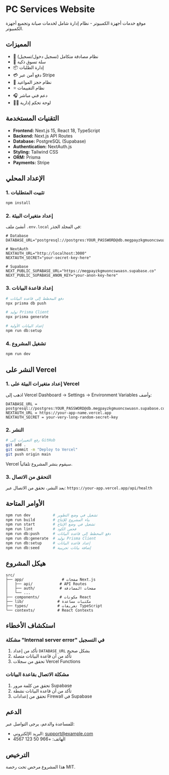 # PC Services Website

موقع خدمات أجهزة الكمبيوتر - نظام إدارة شامل لخدمات صيانة وتجميع أجهزة الكمبيوتر.

## المميزات

- 🔐 نظام مصادقة متكامل (تسجيل دخول/تسجيل)
- 🛒 سلة تسوق ذكية
- 📦 إدارة الطلبات
- 💳 دفع آمن عبر Stripe
- 📅 نظام حجز المواعيد
- ⭐ نظام التقييمات
- 🎧 دعم فني مباشر
- 👨‍💼 لوحة تحكم إدارية

## التقنيات المستخدمة

- **Frontend:** Next.js 15, React 18, TypeScript
- **Backend:** Next.js API Routes
- **Database:** PostgreSQL (Supabase)
- **Authentication:** NextAuth.js
- **Styling:** Tailwind CSS
- **ORM:** Prisma
- **Payments:** Stripe

## الإعداد المحلي

### 1. تثبيت المتطلبات

```bash
npm install
```

### 2. إعداد متغيرات البيئة

أنشئ ملف `.env.local` في المجلد الجذر:

```env
# Database
DATABASE_URL="postgresql://postgres:YOUR_PASSWORD@db.megpayzkgmuoncswuasn.supabase.co:5432/postgres"

# NextAuth
NEXTAUTH_URL="http://localhost:3000"
NEXTAUTH_SECRET="your-secret-key-here"

# Supabase
NEXT_PUBLIC_SUPABASE_URL="https://megpayzkgmuoncswuasn.supabase.co"
NEXT_PUBLIC_SUPABASE_ANON_KEY="your-anon-key-here"
```

### 3. إعداد قاعدة البيانات

```bash
# دفع المخطط إلى قاعدة البيانات
npx prisma db push

# توليد Prisma Client
npx prisma generate

# إعداد البيانات الأولية
npm run db:setup
```

### 4. تشغيل المشروع

```bash
npm run dev
```

## النشر على Vercel

### 1. إعداد متغيرات البيئة على Vercel

اذهب إلى Vercel Dashboard → Settings → Environment Variables وأضف:

```
DATABASE_URL = postgresql://postgres:YOUR_PASSWORD@db.megpayzkgmuoncswuasn.supabase.co:5432/postgres
NEXTAUTH_URL = https://your-app-name.vercel.app
NEXTAUTH_SECRET = your-very-long-random-secret-key
```

### 2. النشر

```bash
# رفع التغييرات إلى GitHub
git add .
git commit -m "Deploy to Vercel"
git push origin main
```

Vercel سيقوم بنشر المشروع تلقائياً.

### 3. التحقق من الاتصال

بعد النشر، تحقق من الاتصال عبر:
`https://your-app.vercel.app/api/health`

## الأوامر المتاحة

```bash
npm run dev          # تشغيل في وضع التطوير
npm run build        # بناء المشروع للإنتاج
npm run start        # تشغيل في وضع الإنتاج
npm run lint         # فحص الكود
npm run db:push      # دفع المخطط إلى قاعدة البيانات
npm run db:generate  # توليد Prisma Client
npm run db:setup     # إعداد قاعدة البيانات
npm run db:seed      # إضافة بيانات تجريبية
```

## هيكل المشروع

```
src/
├── app/                 # صفحات Next.js
│   ├── api/            # API Routes
│   ├── auth/           # صفحات المصادقة
│   └── ...
├── components/         # مكونات React
├── lib/               # مكتبات مساعدة
├── types/             # تعريفات TypeScript
└── contexts/          # React Contexts
```

## استكشاف الأخطاء

### مشكلة "Internal server error" في التسجيل

1. تأكد من إعداد `DATABASE_URL` بشكل صحيح
2. تأكد من أن قاعدة البيانات متصلة
3. تحقق من سجلات Vercel Functions

### مشكلة الاتصال بقاعدة البيانات

1. تحقق من كلمة مرور Supabase
2. تأكد من أن قاعدة البيانات نشطة
3. تحقق من إعدادات Firewall في Supabase

## الدعم

للمساعدة والدعم، يرجى التواصل عبر:
- البريد الإلكتروني: support@example.com
- الهاتف: +966 50 123 4567

## الترخيص

هذا المشروع مرخص تحت رخصة MIT.
